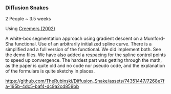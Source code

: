 ### Diffusion Snakes
2 People ~ 3.5 weeks

Using [Creemers (2002)](https://cvg.cit.tum.de/_media/spezial/bib/cremers_dissertation.pdf)

A white-box segmentation approach using gradient descent on a Mumford-Sha functional. Use of an arbitrarily initialized spline curve.
There is a simplified and a full version of the functional. We did implement both. See the demo files. We have also added a respacing for the spline control points to speed up convergence.
The hardest part was getting through the math, as the paper is quite old and no code nor pseudo code, and the explanation of the formulars is quite sketchy in places.

https://github.com/TheRubinski/Diffusion_Snake/assets/74351447/7268e7fa-195b-4dc5-baf4-dc9a2cd859bb

